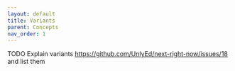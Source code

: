 ```yaml
---
layout: default
title: Variants
parent: Concepts
nav_order: 1
---
```


TODO Explain variants https://github.com/UnlyEd/next-right-now/issues/18 and list them
